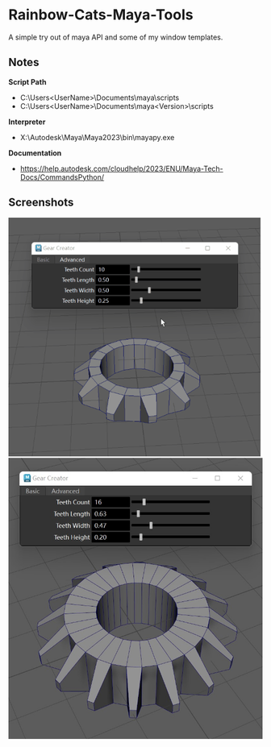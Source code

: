 # Rainbow-Cats-Maya-Tools
 A simple try out of maya API and some of my window templates.

## Notes
**Script Path**
- C:\Users\<UserName>\Documents\maya\scripts
- C:\Users\<UserName>\Documents\maya\<Version>\scripts

**Interpreter**
- X:\Autodesk\Maya\Maya2023\bin\mayapy.exe

**Documentation**
- https://help.autodesk.com/cloudhelp/2023/ENU/Maya-Tech-Docs/CommandsPython/

## Screenshots
![Record](Pics\Animation.gif)
![Image](Pics\Picture.jpg)